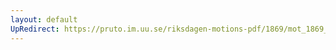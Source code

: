 ```yaml
---
layout: default
UpRedirect: https://pruto.im.uu.se/riksdagen-motions-pdf/1869/mot_1869__ak__348.pdf
---
```

